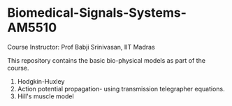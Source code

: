 # Biomedical-Signals-Systems-AM5510
Course Instructor: Prof Babji Srinivasan, IIT Madras

This repository contains the basic bio-physical models as part of the course.
1. Hodgkin-Huxley
2. Action potential propagation- using transmission telegrapher equations.
3. Hill's muscle model
